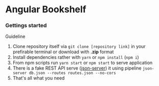 # Angular Bookshelf
### Gettings started

Guideline

  1. Clone repository itself via ```git clone [repository link]``` in your prefirable terminal or download with **.zip** format
  2. Install dependencies rather with ```yarn``` or ```npm install``` (```npm i```)
  3. From npm scripts run ```yarn start``` or ```npm start``` to serve application
  4. There is a fake REST API serve ([json-server](https://github.com/typicode/json-server)) it using pipeline ```json-server db.json --routes routes.json --no-cors```
  5. That's all what you need
